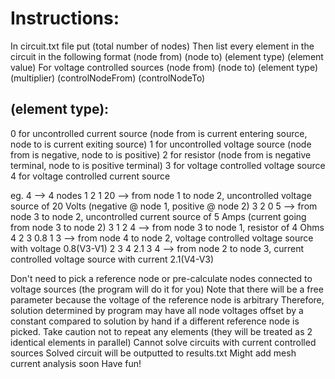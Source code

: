 # Instructions:
In circuit.txt file put
(total number of nodes)
Then list every element in the circuit in the following format
(node from) (node to) (element type) (element value)
For voltage controlled sources
(node from) (node to) (element type) (multiplier) (controlNodeFrom) (controlNodeTo)

## (element type):
0 for uncontrolled current source (node from is current entering source, node to is current exiting source)
1 for uncontrolled voltage source (node from is negative, node to is positive)
2 for resistor (node from is negative terminal, node to is positive terminal)
3 for voltage controlled voltage source
4 for voltage controlled current source

eg.
4 --> 4 nodes
1 2 1 20 --> from node 1 to node 2, uncontrolled voltage source of 20 Volts (negative @ node 1, positive @ node 2)
3 2 0 5 --> from node 3 to node 2, uncontrolled current source of 5 Amps (current going from node 3 to node 2)
3 1 2 4 --> from node 3 to node 1, resistor of 4 Ohms
4 2 3 0.8 1 3 --> from node 4 to node 2, voltage controlled voltage source with voltage 0.8(V3-V1)
2 3 4 2.1 3 4 --> from node 2 to node 3, current controlled voltage source with current 2.1(V4-V3)

Don't need to pick a reference node or pre-calculate nodes connected to voltage sources (the program will do it for you)
Note that there will be a free parameter because the voltage of the reference node is arbitrary
Therefore, solution determined by program may have all node voltages offset by a constant compared to 
    solution by hand if a different reference node is picked.
Take caution not to repeat any elements (they will be treated as 2 identical elements in parallel)
Cannot solve circuits with current controlled sources
Solved circuit will be outputted to results.txt
Might add mesh current analysis soon
Have fun!